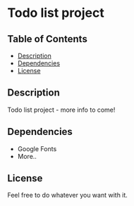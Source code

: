# Todo list project

## Table of Contents

* [Description](#description)
* [Dependencies](#dependencies)
* [License](#license)


## Description

Todo list project - more info to come!

## Dependencies

* Google Fonts
* More..

## License

Feel free to do whatever you want with it. 